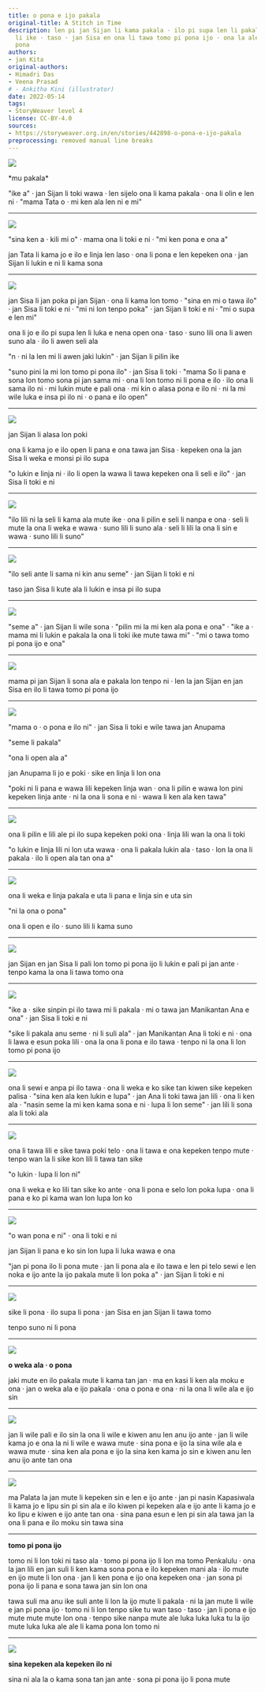 ```yaml
---
title: o pona e ijo pakala
original-title: A Stitch in Time
description: len pi jan Sijan li kama pakala · ilo pi supa len li pakala kin · ale
  li ike · taso · jan Sisa en ona li tawa tomo pi pona ijo · ona la ale li ken kama
  pona
authors:
- jan Kita
original-authors:
- Himadri Das
- Veena Prasad
# - Ankitha Kini (illustrator)
date: 2022-05-14
tags:
- StoryWeaver level 4
license: CC-BY-4.0
sources:
- https://storyweaver.org.in/en/stories/442898-o-pona-e-ijo-pakala
preprocessing: removed manual line breaks
---
```


![](https://storage.googleapis.com/static.storyweaver.org.in/illustration_crops/88667/size7/ded6ce2c1911598f7210c38daca9b7cb.jpg)

\*mu pakala\*

"ike a" · jan Sijan li toki wawa · len sijelo ona li kama pakala · ona li olin e len ni · "mama Tata o · mi ken ala len ni e mi"

---

![](https://storage.googleapis.com/static.storyweaver.org.in/illustration_crops/88679/size7/7288ff182e72e50d40e749ea6e97a862.jpg)

"sina ken a · kili mi o" · mama ona li toki e ni · "mi ken pona e ona a"

jan Tata li kama jo e ilo e linja len laso · ona li pona e len kepeken ona · jan Sijan li lukin e ni li kama sona

---

![](https://storage.googleapis.com/static.storyweaver.org.in/illustration_crops/88669/size7/86ad9cef0d29dc7e8f40edb06be9f356.jpg)

jan Sisa li jan poka pi jan Sijan · ona li kama lon tomo · "sina en mi o tawa ilo" · jan Sisa li toki e ni · "mi ni lon tenpo poka" · jan Sijan li toki e ni · "mi o supa e len mi"

ona li jo e ilo pi supa len li luka e nena open ona · taso · suno lili ona li awen suno ala · ilo li awen seli ala

"n · ni la len mi li awen jaki lukin" · jan Sijan li pilin ike

"suno pini la mi lon tomo pi pona ilo" · jan Sisa li toki · "mama So li pana e sona lon tomo sona pi jan sama mi · ona li lon tomo ni li pona e ilo · ilo ona li sama ilo ni · mi lukin mute e pali ona · mi kin o alasa pona e ilo ni · ni la mi wile luka e insa pi ilo ni · o pana e ilo open"

---

![](https://storage.googleapis.com/static.storyweaver.org.in/illustration_crops/88670/size7/5c8236ea4b7727cd489360cd276b9c99.jpg)

jan Sijan li alasa lon poki

ona li kama jo e ilo open li pana e ona tawa jan Sisa · kepeken ona la jan Sisa li weka e monsi pi ilo supa

"o lukin e linja ni · ilo li open la wawa li tawa kepeken ona li seli e ilo" · jan Sisa li toki e ni

---

![](https://storage.googleapis.com/static.storyweaver.org.in/illustration_crops/88671/size7/12a9a6f645a392d11ea8e0408117ba96.jpg)

"ilo lili ni la seli li kama ala mute ike · ona li pilin e seli li nanpa e ona · seli li mute la ona li weka e wawa · suno lili li suno ala · seli li lili la ona li sin e wawa · suno lili li suno"

---

![](https://storage.googleapis.com/static.storyweaver.org.in/illustration_crops/88672/size7/57f21802739e97c5f023ef0708fe73c8.jpg)

"ilo seli ante li sama ni kin anu seme" · jan Sijan li toki e ni

taso jan Sisa li kute ala li lukin e insa pi ilo supa

---

![](https://storage.googleapis.com/static.storyweaver.org.in/illustration_crops/88673/size7/db4be2c5237ac49bf0cc43d163f26c23.jpg)

"seme a" · jan Sijan li wile sona · "pilin mi la mi ken ala pona e ona" · "ike a · mama mi li lukin e pakala la ona li toki ike mute tawa mi" · "mi o tawa tomo pi pona ijo e ona"

---

![](https://storage.googleapis.com/static.storyweaver.org.in/illustration_crops/88674/size7/83fcdad9042b2c734ebd6d9950679be5.jpg)

mama pi jan Sijan li sona ala e pakala lon tenpo ni · len la jan Sijan en jan Sisa en ilo li tawa tomo pi pona ijo

---

![](https://storage.googleapis.com/static.storyweaver.org.in/illustration_crops/88675/size7/2f1b6c8ad3f4391d9ba32f0fc540fdaf.jpg)

"mama o · o pona e ilo ni" · jan Sisa li toki e wile tawa jan Anupama

"seme li pakala"

"ona li open ala a"

jan Anupama li jo e poki · sike en linja li lon ona

"poki ni li pana e wawa lili kepeken linja wan · ona li pilin e wawa lon pini kepeken linja ante · ni la ona li sona e ni · wawa li ken ala ken tawa"

---

![](https://storage.googleapis.com/static.storyweaver.org.in/illustration_crops/88677/size7/58ac50e36f9cdaf28f15b6c97257def3.jpg)

ona li pilin e lili ale pi ilo supa kepeken poki ona · linja lili wan la ona li toki

"o lukin e linja lili ni lon uta wawa · ona li pakala lukin ala · taso · lon la ona li pakala · ilo li open ala tan ona a"

---

![](https://storage.googleapis.com/static.storyweaver.org.in/illustration_crops/88678/size7/79c89f00a10782185f050fbcd4baa99f.jpg)

ona li weka e linja pakala e uta li pana e linja sin e uta sin

"ni la ona o pona"

ona li open e ilo · suno lili li kama suno

---

![](https://storage.googleapis.com/static.storyweaver.org.in/illustration_crops/88680/size7/c6736d7a1a570ae8b6eff6bda41aab92.jpg)

jan Sijan en jan Sisa li pali lon tomo pi pona ijo li lukin e pali pi jan ante · tenpo kama la ona li tawa tomo ona

---

![](https://storage.googleapis.com/static.storyweaver.org.in/illustration_crops/88681/size7/b83339af0f3a3a581c633d32390c4cd6.jpg)

"ike a · sike sinpin pi ilo tawa mi li pakala · mi o tawa jan Manikantan Ana e ona" · jan Sisa li toki e ni

"sike li pakala anu seme · ni li suli ala" · jan Manikantan Ana li toki e ni · ona li lawa e esun poka lili · ona la ona li pona e ilo tawa · tenpo ni la ona li lon tomo pi pona ijo

---

![](https://storage.googleapis.com/static.storyweaver.org.in/illustration_crops/88682/size7/5fcc2f309dcc5580bbf4b37a93614292.jpg)

ona li sewi e anpa pi ilo tawa · ona li weka e ko sike tan kiwen sike kepeken palisa · "sina ken ala ken lukin e lupa" · jan Ana li toki tawa jan lili · ona li ken ala · "nasin seme la mi ken kama sona e ni · lupa li lon seme" · jan lili li sona ala li toki ala

---

![](https://storage.googleapis.com/static.storyweaver.org.in/illustration_crops/88683/size7/0b306d8369ef0869913a5c9215c8f8c5.jpg)

ona li tawa lili e sike tawa poki telo · ona li tawa e ona kepeken tenpo mute · tenpo wan la li sike kon lili li tawa tan sike

"o lukin · lupa li lon ni"

ona li weka e ko lili tan sike ko ante · ona li pona e selo lon poka lupa · ona li pana e ko pi kama wan lon lupa lon ko

---

![](https://storage.googleapis.com/static.storyweaver.org.in/illustration_crops/88684/size7/5a986b1383292d322e5f09f4e525095e.jpg)

"o wan pona e ni" · ona li toki e ni

jan Sijan li pana e ko sin lon lupa li luka wawa e ona

"jan pi pona ilo li pona mute · jan li pona ala e ilo tawa e len pi telo sewi e len noka e ijo ante la ijo pakala mute li lon poka a" · jan Sijan li toki e ni

---

![](https://storage.googleapis.com/static.storyweaver.org.in/illustration_crops/88685/size7/6203c78aa1008e114553f31381631349.jpg)

sike li pona · ilo supa li pona · jan Sisa en jan Sijan li tawa tomo

tenpo suno ni li pona

---

![](https://storage.googleapis.com/static.storyweaver.org.in/illustration_crops/88686/size7/1c7e5b807316d66d6208ea53948dfe71.jpg)

**o weka ala · o pona**

jaki mute en ilo pakala mute li kama tan jan · ma en kasi li ken ala moku e ona · jan o weka ala e ijo pakala · ona o pona e ona · ni la ona li wile ala e ijo sin

---

![](https://storage.googleapis.com/static.storyweaver.org.in/illustration_crops/88687/size7/1504aa53009cac077b96be84822747bf.jpg)

jan li wile pali e ilo sin la ona li wile e kiwen anu len anu ijo ante · jan li wile kama jo e ona la ni li wile e wawa mute · sina pona e ijo la sina wile ala e wawa mute · sina ken ala pona e ijo la sina ken kama jo sin e kiwen anu len anu ijo ante tan ona

---

![](https://storage.googleapis.com/static.storyweaver.org.in/illustration_crops/88688/size7/c06a39c3d43616eecacf578e9020707d.jpg)

ma Palata la jan mute li kepeken sin e len e ijo ante · jan pi nasin Kapasiwala li kama jo e lipu sin pi sin ala e ilo kiwen pi kepeken ala e ijo ante li kama jo e ko lipu e kiwen e ijo ante tan ona · sina pana esun e len pi sin ala tawa jan la ona li pana e ilo moku sin tawa sina

---

**tomo pi pona ijo**

tomo ni li lon toki ni taso ala · tomo pi pona ijo li lon ma tomo Penkalulu · ona la jan lili en jan suli li ken kama sona pona e ilo kepeken mani ala · ilo mute en ijo mute li lon ona · jan li ken pona e ijo ona kepeken ona · jan sona pi pona ijo li pana e sona tawa jan sin lon ona

tawa suli ma anu ike suli ante li lon la ijo mute li pakala · ni la jan mute li wile e jan pi pona ijo · tomo ni li lon tenpo sike tu wan taso · taso · jan li pona e ijo mute mute mute lon ona · tenpo sike nanpa mute ale luka luka luka tu la ijo mute luka luka ale ale li kama pona lon tomo ni

---

![](https://storage.googleapis.com/static.storyweaver.org.in/illustration_crops/88689/size7/ca46b759eb9c4957e8050d666419a46a.jpg)

**sina kepeken ala kepeken ilo ni**

sina ni ala la o kama sona tan jan ante · sona pi pona ijo li pona mute
